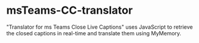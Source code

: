 # msTeams-CC-translator
"Translator for ms Teams Close Live Captions" uses JavaScript to retrieve the closed captions in real-time and translate them using MyMemory.

